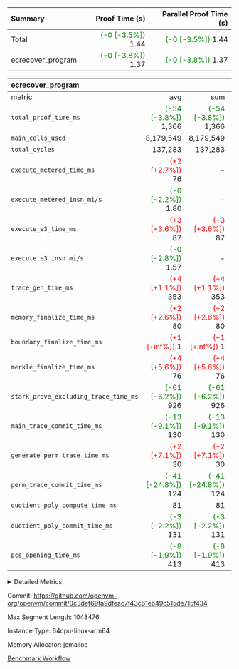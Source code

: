 | Summary | Proof Time (s) | Parallel Proof Time (s) |
|:---|---:|---:|
| Total | <span style='color: green'>(-0 [-3.5%])</span> 1.44 | <span style='color: green'>(-0 [-3.5%])</span> 1.44 |
| ecrecover_program | <span style='color: green'>(-0 [-3.8%])</span> 1.37 | <span style='color: green'>(-0 [-3.8%])</span> 1.37 |


| ecrecover_program |||||
|:---|---:|---:|---:|---:|
|metric|avg|sum|max|min|
| `total_proof_time_ms ` | <span style='color: green'>(-54 [-3.8%])</span> 1,366 | <span style='color: green'>(-54 [-3.8%])</span> 1,366 | <span style='color: green'>(-54 [-3.8%])</span> 1,366 | <span style='color: green'>(-54 [-3.8%])</span> 1,366 |
| `main_cells_used     ` |  8,179,549 |  8,179,549 |  8,179,549 |  8,179,549 |
| `total_cycles        ` |  137,283 |  137,283 |  137,283 |  137,283 |
| `execute_metered_time_ms` | <span style='color: red'>(+2 [+2.7%])</span> 76 | -          | -          | -          |
| `execute_metered_insn_mi/s` | <span style='color: green'>(-0 [-2.2%])</span> 1.80 | -          | <span style='color: green'>(-0 [-2.2%])</span> 1.80 | <span style='color: green'>(-0 [-2.2%])</span> 1.80 |
| `execute_e3_time_ms  ` | <span style='color: red'>(+3 [+3.6%])</span> 87 | <span style='color: red'>(+3 [+3.6%])</span> 87 | <span style='color: red'>(+3 [+3.6%])</span> 87 | <span style='color: red'>(+3 [+3.6%])</span> 87 |
| `execute_e3_insn_mi/s` | <span style='color: green'>(-0 [-2.8%])</span> 1.57 | -          | <span style='color: green'>(-0 [-2.8%])</span> 1.57 | <span style='color: green'>(-0 [-2.8%])</span> 1.57 |
| `trace_gen_time_ms   ` | <span style='color: red'>(+4 [+1.1%])</span> 353 | <span style='color: red'>(+4 [+1.1%])</span> 353 | <span style='color: red'>(+4 [+1.1%])</span> 353 | <span style='color: red'>(+4 [+1.1%])</span> 353 |
| `memory_finalize_time_ms` | <span style='color: red'>(+2 [+2.6%])</span> 80 | <span style='color: red'>(+2 [+2.6%])</span> 80 | <span style='color: red'>(+2 [+2.6%])</span> 80 | <span style='color: red'>(+2 [+2.6%])</span> 80 |
| `boundary_finalize_time_ms` | <span style='color: red'>(+1 [+inf%])</span> 1 | <span style='color: red'>(+1 [+inf%])</span> 1 | <span style='color: red'>(+1 [+inf%])</span> 1 | <span style='color: red'>(+1 [+inf%])</span> 1 |
| `merkle_finalize_time_ms` | <span style='color: red'>(+4 [+5.6%])</span> 76 | <span style='color: red'>(+4 [+5.6%])</span> 76 | <span style='color: red'>(+4 [+5.6%])</span> 76 | <span style='color: red'>(+4 [+5.6%])</span> 76 |
| `stark_prove_excluding_trace_time_ms` | <span style='color: green'>(-61 [-6.2%])</span> 926 | <span style='color: green'>(-61 [-6.2%])</span> 926 | <span style='color: green'>(-61 [-6.2%])</span> 926 | <span style='color: green'>(-61 [-6.2%])</span> 926 |
| `main_trace_commit_time_ms` | <span style='color: green'>(-13 [-9.1%])</span> 130 | <span style='color: green'>(-13 [-9.1%])</span> 130 | <span style='color: green'>(-13 [-9.1%])</span> 130 | <span style='color: green'>(-13 [-9.1%])</span> 130 |
| `generate_perm_trace_time_ms` | <span style='color: red'>(+2 [+7.1%])</span> 30 | <span style='color: red'>(+2 [+7.1%])</span> 30 | <span style='color: red'>(+2 [+7.1%])</span> 30 | <span style='color: red'>(+2 [+7.1%])</span> 30 |
| `perm_trace_commit_time_ms` | <span style='color: green'>(-41 [-24.8%])</span> 124 | <span style='color: green'>(-41 [-24.8%])</span> 124 | <span style='color: green'>(-41 [-24.8%])</span> 124 | <span style='color: green'>(-41 [-24.8%])</span> 124 |
| `quotient_poly_compute_time_ms` |  81 |  81 |  81 |  81 |
| `quotient_poly_commit_time_ms` | <span style='color: green'>(-3 [-2.2%])</span> 131 | <span style='color: green'>(-3 [-2.2%])</span> 131 | <span style='color: green'>(-3 [-2.2%])</span> 131 | <span style='color: green'>(-3 [-2.2%])</span> 131 |
| `pcs_opening_time_ms ` | <span style='color: green'>(-8 [-1.9%])</span> 413 | <span style='color: green'>(-8 [-1.9%])</span> 413 | <span style='color: green'>(-8 [-1.9%])</span> 413 | <span style='color: green'>(-8 [-1.9%])</span> 413 |



<details>
<summary>Detailed Metrics</summary>

|  | keygen_time_ms | commit_exe_time_ms | app proof_time_ms |
| --- | --- | --- |
|  | 902 | 9 | 6,487 | 

| group | num_segments | memory_to_vec_partition_time_ms | insns | fri.log_blowup | execute_segment_time_ms | execute_metered_time_ms | execute_metered_insn_mi/s |
| --- | --- | --- | --- | --- | --- | --- | --- |
| ecrecover_program | 1 | 25 | 137,284 | 1 | 5,879 | 76 | 1.80 | 

| group | air_name | quotient_deg | interactions | constraints |
| --- | --- | --- | --- | --- |
| ecrecover_program | AccessAdapterAir<16> | 2 | 5 | 12 | 
| ecrecover_program | AccessAdapterAir<2> | 2 | 5 | 12 | 
| ecrecover_program | AccessAdapterAir<32> | 2 | 5 | 12 | 
| ecrecover_program | AccessAdapterAir<4> | 2 | 5 | 12 | 
| ecrecover_program | AccessAdapterAir<8> | 2 | 5 | 12 | 
| ecrecover_program | BitwiseOperationLookupAir<8> | 2 | 2 | 4 | 
| ecrecover_program | KeccakVmAir | 2 | 321 | 4,513 | 
| ecrecover_program | MemoryMerkleAir<8> | 2 | 4 | 39 | 
| ecrecover_program | PersistentBoundaryAir<8> | 2 | 3 | 7 | 
| ecrecover_program | PhantomAir | 2 | 3 | 5 | 
| ecrecover_program | Poseidon2PeripheryAir<BabyBearParameters>, 1> | 2 | 1 | 286 | 
| ecrecover_program | ProgramAir | 1 | 1 | 4 | 
| ecrecover_program | RangeTupleCheckerAir<2> | 1 | 1 | 4 | 
| ecrecover_program | Rv32HintStoreAir | 2 | 18 | 28 | 
| ecrecover_program | VariableRangeCheckerAir | 1 | 1 | 4 | 
| ecrecover_program | VmAirWrapper<Rv32BaseAluAdapterAir, BaseAluCoreAir<4, 8> | 2 | 20 | 37 | 
| ecrecover_program | VmAirWrapper<Rv32BaseAluAdapterAir, LessThanCoreAir<4, 8> | 2 | 18 | 40 | 
| ecrecover_program | VmAirWrapper<Rv32BaseAluAdapterAir, ShiftCoreAir<4, 8> | 2 | 24 | 91 | 
| ecrecover_program | VmAirWrapper<Rv32BranchAdapterAir, BranchEqualCoreAir<4> | 2 | 11 | 20 | 
| ecrecover_program | VmAirWrapper<Rv32BranchAdapterAir, BranchLessThanCoreAir<4, 8> | 2 | 13 | 35 | 
| ecrecover_program | VmAirWrapper<Rv32CondRdWriteAdapterAir, Rv32JalLuiCoreAir> | 2 | 10 | 18 | 
| ecrecover_program | VmAirWrapper<Rv32IsEqualModAdapterAir<2, 1, 32, 32>, ModularIsEqualCoreAir<32, 4, 8> | 2 | 25 | 225 | 
| ecrecover_program | VmAirWrapper<Rv32JalrAdapterAir, Rv32JalrCoreAir> | 2 | 16 | 20 | 
| ecrecover_program | VmAirWrapper<Rv32LoadStoreAdapterAir, LoadSignExtendCoreAir<4, 8> | 2 | 18 | 33 | 
| ecrecover_program | VmAirWrapper<Rv32LoadStoreAdapterAir, LoadStoreCoreAir<4> | 2 | 17 | 40 | 
| ecrecover_program | VmAirWrapper<Rv32MultAdapterAir, DivRemCoreAir<4, 8> | 2 | 25 | 84 | 
| ecrecover_program | VmAirWrapper<Rv32MultAdapterAir, MulHCoreAir<4, 8> | 2 | 24 | 31 | 
| ecrecover_program | VmAirWrapper<Rv32MultAdapterAir, MultiplicationCoreAir<4, 8> | 2 | 19 | 19 | 
| ecrecover_program | VmAirWrapper<Rv32RdWriteAdapterAir, Rv32AuipcCoreAir> | 2 | 12 | 14 | 
| ecrecover_program | VmAirWrapper<Rv32VecHeapAdapterAir<1, 2, 2, 32, 32>, FieldExpressionCoreAir> | 2 | 415 | 480 | 
| ecrecover_program | VmAirWrapper<Rv32VecHeapAdapterAir<2, 1, 1, 32, 32>, FieldExpressionCoreAir> | 2 | 158 | 190 | 
| ecrecover_program | VmAirWrapper<Rv32VecHeapAdapterAir<2, 2, 2, 32, 32>, FieldExpressionCoreAir> | 2 | 428 | 457 | 
| ecrecover_program | VmConnectorAir | 2 | 5 | 11 | 

| group | air_name | segment | rows | prep_cols | perm_cols | main_cols | cells |
| --- | --- | --- | --- | --- | --- | --- | --- |
| ecrecover_program | AccessAdapterAir<16> | 0 | 4,096 |  | 16 | 25 | 167,936 | 
| ecrecover_program | AccessAdapterAir<32> | 0 | 2,048 |  | 16 | 41 | 116,736 | 
| ecrecover_program | AccessAdapterAir<8> | 0 | 16,384 |  | 16 | 17 | 540,672 | 
| ecrecover_program | BitwiseOperationLookupAir<8> | 0 | 65,536 | 3 | 8 | 2 | 655,360 | 
| ecrecover_program | KeccakVmAir | 0 | 128 |  | 1,056 | 3,163 | 540,032 | 
| ecrecover_program | MemoryMerkleAir<8> | 0 | 4,096 |  | 16 | 32 | 196,608 | 
| ecrecover_program | PersistentBoundaryAir<8> | 0 | 4,096 |  | 12 | 20 | 131,072 | 
| ecrecover_program | PhantomAir | 0 | 16 |  | 12 | 6 | 288 | 
| ecrecover_program | Poseidon2PeripheryAir<BabyBearParameters>, 1> | 0 | 4,096 |  | 8 | 300 | 1,261,568 | 
| ecrecover_program | ProgramAir | 0 | 32,768 |  | 8 | 10 | 589,824 | 
| ecrecover_program | RangeTupleCheckerAir<2> | 0 | 524,288 | 2 | 8 | 1 | 4,718,592 | 
| ecrecover_program | Rv32HintStoreAir | 0 | 256 |  | 44 | 32 | 19,456 | 
| ecrecover_program | VariableRangeCheckerAir | 0 | 262,144 | 2 | 8 | 1 | 2,359,296 | 
| ecrecover_program | VmAirWrapper<Rv32BaseAluAdapterAir, BaseAluCoreAir<4, 8> | 0 | 65,536 |  | 52 | 36 | 5,767,168 | 
| ecrecover_program | VmAirWrapper<Rv32BaseAluAdapterAir, LessThanCoreAir<4, 8> | 0 | 4,096 |  | 40 | 37 | 315,392 | 
| ecrecover_program | VmAirWrapper<Rv32BaseAluAdapterAir, ShiftCoreAir<4, 8> | 0 | 16,384 |  | 52 | 53 | 1,720,320 | 
| ecrecover_program | VmAirWrapper<Rv32BranchAdapterAir, BranchEqualCoreAir<4> | 0 | 16,384 |  | 28 | 26 | 884,736 | 
| ecrecover_program | VmAirWrapper<Rv32BranchAdapterAir, BranchLessThanCoreAir<4, 8> | 0 | 4,096 |  | 32 | 32 | 262,144 | 
| ecrecover_program | VmAirWrapper<Rv32CondRdWriteAdapterAir, Rv32JalLuiCoreAir> | 0 | 4,096 |  | 28 | 18 | 188,416 | 
| ecrecover_program | VmAirWrapper<Rv32IsEqualModAdapterAir<2, 1, 32, 32>, ModularIsEqualCoreAir<32, 4, 8> | 0 | 4,096 |  | 56 | 166 | 909,312 | 
| ecrecover_program | VmAirWrapper<Rv32JalrAdapterAir, Rv32JalrCoreAir> | 0 | 4,096 |  | 36 | 28 | 262,144 | 
| ecrecover_program | VmAirWrapper<Rv32LoadStoreAdapterAir, LoadSignExtendCoreAir<4, 8> | 0 | 8,192 |  | 52 | 36 | 720,896 | 
| ecrecover_program | VmAirWrapper<Rv32LoadStoreAdapterAir, LoadStoreCoreAir<4> | 0 | 65,536 |  | 52 | 41 | 6,094,848 | 
| ecrecover_program | VmAirWrapper<Rv32MultAdapterAir, MulHCoreAir<4, 8> | 0 | 8 |  | 72 | 39 | 888 | 
| ecrecover_program | VmAirWrapper<Rv32MultAdapterAir, MultiplicationCoreAir<4, 8> | 0 | 32 |  | 52 | 31 | 2,656 | 
| ecrecover_program | VmAirWrapper<Rv32RdWriteAdapterAir, Rv32AuipcCoreAir> | 0 | 2,048 |  | 28 | 20 | 98,304 | 
| ecrecover_program | VmAirWrapper<Rv32VecHeapAdapterAir<1, 2, 2, 32, 32>, FieldExpressionCoreAir> | 0 | 2,048 |  | 836 | 547 | 2,832,384 | 
| ecrecover_program | VmAirWrapper<Rv32VecHeapAdapterAir<2, 1, 1, 32, 32>, FieldExpressionCoreAir> | 0 | 32 |  | 320 | 263 | 18,656 | 
| ecrecover_program | VmAirWrapper<Rv32VecHeapAdapterAir<2, 2, 2, 32, 32>, FieldExpressionCoreAir> | 0 | 1,024 |  | 860 | 625 | 1,520,640 | 
| ecrecover_program | VmConnectorAir | 0 | 2 | 1 | 16 | 5 | 42 | 

| group | segment | trace_gen_time_ms | total_proof_time_ms | total_cycles | total_cells | stark_prove_excluding_trace_time_ms | quotient_poly_compute_time_ms | quotient_poly_commit_time_ms | prove_segment_time_ms | perm_trace_commit_time_ms | pcs_opening_time_ms | merkle_finalize_time_ms | memory_to_vec_partition_time_ms | memory_finalize_time_ms | main_trace_commit_time_ms | main_cells_used | insns | generate_perm_trace_time_ms | execute_e3_time_ms | execute_e3_insn_mi/s | boundary_finalize_time_ms |
| --- | --- | --- | --- | --- | --- | --- | --- | --- | --- | --- | --- | --- | --- | --- | --- | --- | --- | --- | --- | --- | --- |
| ecrecover_program | 0 | 353 | 1,366 | 137,283 | 32,925,330 | 926 | 81 | 131 | 2,052 | 124 | 413 | 76 | 30 | 80 | 130 | 8,179,549 | 137,284 | 30 | 87 | 1.57 | 1 | 

| group | segment | trace_height_constraint | weighted_sum | threshold |
| --- | --- | --- | --- | --- |
| ecrecover_program | 0 | 0 | 396,372 | 2,013,265,921 | 
| ecrecover_program | 0 | 1 | 1,239,280 | 2,013,265,921 | 
| ecrecover_program | 0 | 2 | 198,186 | 2,013,265,921 | 
| ecrecover_program | 0 | 3 | 2,663,748 | 2,013,265,921 | 
| ecrecover_program | 0 | 4 | 16,384 | 2,013,265,921 | 
| ecrecover_program | 0 | 5 | 8,192 | 2,013,265,921 | 
| ecrecover_program | 0 | 6 | 471,272 | 2,013,265,921 | 
| ecrecover_program | 0 | 7 | 192 | 2,013,265,921 | 
| ecrecover_program | 0 | 8 | 5,947,994 | 2,013,265,921 | 

</details>


Commit: https://github.com/openvm-org/openvm/commit/0c3def69fa9dfeac7f43c61eb49c515de715f434

Max Segment Length: 1048476

Instance Type: 64cpu-linux-arm64

Memory Allocator: jemalloc

[Benchmark Workflow](https://github.com/openvm-org/openvm/actions/runs/16353971117)
